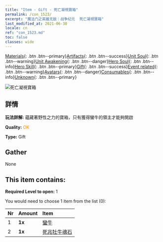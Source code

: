 ```yaml
---
title: "Item - Gift - 死亡凝視寶箱"
permalink: /con_1523/
excerpt: "魔法门之英雄无敌：战争纪元  死亡凝視寶箱"
last_modified_at: 2021-06-30
locale: cn
ref: "con_1523.md"
toc: false
classes: wide
---
```

 [Materials](/ItemsCN/){: .btn .btn--primary}[Artifacts](/ItemsCN/Artifacts/){: .btn .btn--success}[Unit Soul](/ItemsCN/UnitSoul/){: .btn .btn--warning}[Unit Awakening](/ItemsCN/UnitAwakening/){: .btn .btn--danger}[Hero Soul](/ItemsCN/HeroSoul/){: .btn .btn--info}[Hero Skill](/ItemsCN/HeroSkill/){: .btn .btn--primary}[Gift](/ItemsCN/Gift/){: .btn .btn--success}[Event related](/ItemsCN/Events/){: .btn .btn--warning}[Avatars](/ItemsCN/Avatars/){: .btn .btn--danger}[Consumables](/ItemsCN/Consumables/){: .btn .btn--info}[Unknown](/ItemsCN/Unknown/){: .btn .btn--primary}

 ![死亡凝視寶箱](/images/t/i_907092.png)

## 詳情
 **玩法詳解:** 蘊藏著野性之力的寶箱，只有獲得蠻牛的領主才能夠開啟

 **Quality:** <span style="color: #FF8C00">OK</span>

 **Type:** Gift

## Gather

  None

## This item contains:

 **Required Level to open:** 1

 You would need to choose 1 item from the list (0):

  | Nr | Amount |     Item    |
  |:---|:-------|:------------|
  | 1 |  **1x** | [蠻牛](/cn/Items/unt_257/) |  | 
  | 2 |  **1x** | [死兆牡牛魂石](/cn/Items/unt_339/) |  | 
